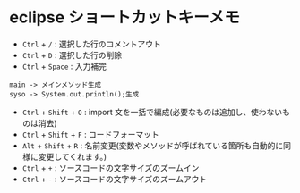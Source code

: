 # eclipse ショートカットキーメモ

- `Ctrl` + `/` : 選択した行のコメントアウト
- `Ctrl` + `D` : 選択した行の削除
- `Ctrl` + `Space` : 入力補完

```
main -> メインメソッド生成
syso -> System.out.println();生成
```

- `Ctrl` + `Shift` + `O` : import 文を一括で編成(必要なものは追加し、使わないものは消去)
- `Ctrl` + `Shift` + `F` : コードフォーマット
- `Alt` + `Shift` + `R` : 名前変更(変数やメソッドが呼ばれている箇所も自動的に同様に変更してくれます。)
- `Ctrl` + `+` : ソースコードの文字サイズのズームイン
- `Ctrl` + `-` : ソースコードの文字サイズのズームアウト
